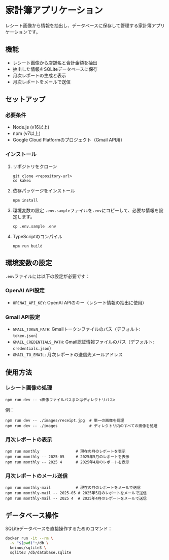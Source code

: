 # 家計簿アプリケーション

レシート画像から情報を抽出し、データベースに保存して管理する家計簿アプリケーションです。

## 機能

- レシート画像から店舗名と合計金額を抽出
- 抽出した情報をSQLiteデータベースに保存
- 月次レポートの生成と表示
- 月次レポートをメールで送信

## セットアップ

### 必要条件

- Node.js (v16以上)
- npm (v7以上)
- Google Cloud Platformのプロジェクト（Gmail API用）

### インストール

1. リポジトリをクローン
   ```
   git clone <repository-url>
   cd kakei
   ```

2. 依存パッケージをインストール
   ```
   npm install
   ```

3. 環境変数の設定
   `.env.sample`ファイルを`.env`にコピーして、必要な情報を設定します。
   ```
   cp .env.sample .env
   ```

4. TypeScriptのコンパイル
   ```
   npm run build
   ```

## 環境変数の設定

`.env`ファイルには以下の設定が必要です：

### OpenAI API設定
- `OPENAI_API_KEY`: OpenAI APIのキー（レシート情報の抽出に使用）

### Gmail API設定
- `GMAIL_TOKEN_PATH`: Gmailトークンファイルのパス（デフォルト: `token.json`）
- `GMAIL_CREDENTIALS_PATH`: Gmail認証情報ファイルのパス（デフォルト: `credentials.json`）
- `GMAIL_TO_EMAIL`: 月次レポートの送信先メールアドレス

## 使用方法

### レシート画像の処理

```
npm run dev -- <画像ファイルパスまたはディレクトリパス>
```

例：
```
npm run dev -- ./images/receipt.jpg  # 単一の画像を処理
npm run dev -- ./images              # ディレクトリ内のすべての画像を処理
```

### 月次レポートの表示

```
npm run monthly                # 現在の月のレポートを表示
npm run monthly -- 2025-05     # 2025年5月のレポートを表示
npm run monthly -- 2025 4      # 2025年4月のレポートを表示
```

### 月次レポートのメール送信

```
npm run monthly-mail           # 現在の月のレポートをメールで送信
npm run monthly-mail -- 2025-05 # 2025年5月のレポートをメールで送信
npm run monthly-mail -- 2025 4  # 2025年4月のレポートをメールで送信
```

## データベース操作

SQLiteデータベースを直接操作するためのコマンド：

```sh
docker run -it --rm \
  -v "$(pwd)":/db \
  keinos/sqlite3 \
  sqlite3 /db/database.sqlite
```
